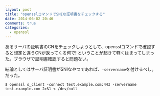 ```yaml
---
layout: post
title: "opensslコマンドでSNIな証明書をチェックする"
date: 2014-06-02 20:46
comments: true
categories: 
  - openssl
---
```


あるサーバの証明書のCNをチェックしようとして、opensslコマンドで確認すると想定と違うCNが返ってくる何で! ということが起きて軽くはまってしまった。ブラウザで証明書確認すると問題ない。

<!--more-->

結論としてはサーバ証明書がSNIなやつであれば、`-servername`を付けるべし。だった。

```
$ openssl s_client -connect test.example.com:443 -servername test.example.com 2>&1 < /dev/null 
```
